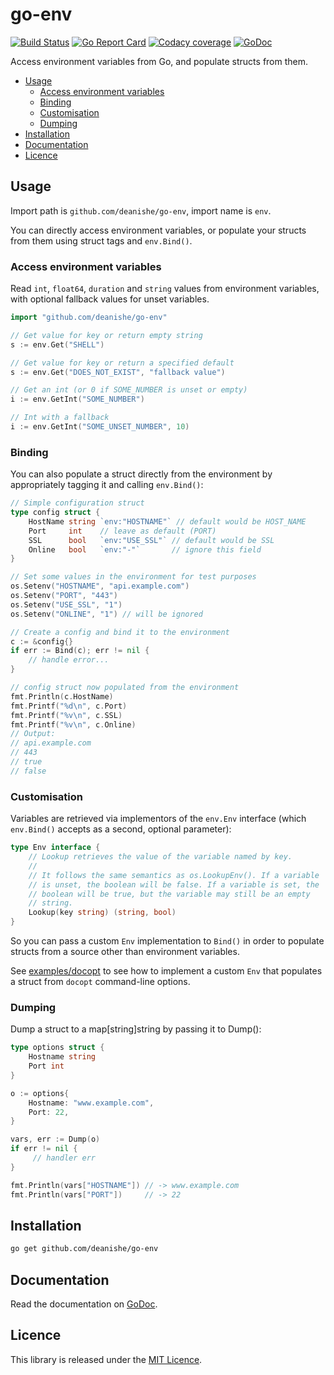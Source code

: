 
go-env
======

[![Build Status][azure-status-icon]][azure-link]
[![Go Report Card][goreport-icon]][goreport-link]
[![Codacy coverage][coverage-icon]][codacy-link]
[![GoDoc][godoc-icon]][godoc-link]

Access environment variables from Go, and populate structs from them.

<!-- MarkdownTOC autolink=true autoanchor=true -->

- [Usage](#usage)
    - [Access environment variables](#access-environment-variables)
    - [Binding](#binding)
    - [Customisation](#customisation)
    - [Dumping](#dumping)
- [Installation](#installation)
- [Documentation](#documentation)
- [Licence](#licence)

<!-- /MarkdownTOC -->


<a id="usage"></a>
Usage
-----

Import path is `github.com/deanishe/go-env`, import name is `env`.

You can directly access environment variables, or populate your structs from them using struct tags and `env.Bind()`.


<a id="access-environment-variables"></a>
### Access environment variables ###

Read `int`, `float64`, `duration` and `string` values from environment variables, with optional fallback values for unset variables.

```go
import "github.com/deanishe/go-env"

// Get value for key or return empty string
s := env.Get("SHELL")

// Get value for key or return a specified default
s := env.Get("DOES_NOT_EXIST", "fallback value")

// Get an int (or 0 if SOME_NUMBER is unset or empty)
i := env.GetInt("SOME_NUMBER")

// Int with a fallback
i := env.GetInt("SOME_UNSET_NUMBER", 10)
```


<a id="binding"></a>
### Binding ###

You can also populate a struct directly from the environment by appropriately tagging it and calling `env.Bind()`:

```go
// Simple configuration struct
type config struct {
    HostName string `env:"HOSTNAME"` // default would be HOST_NAME
    Port     int    // leave as default (PORT)
    SSL      bool   `env:"USE_SSL"` // default would be SSL
    Online   bool   `env:"-"`       // ignore this field
}

// Set some values in the environment for test purposes
os.Setenv("HOSTNAME", "api.example.com")
os.Setenv("PORT", "443")
os.Setenv("USE_SSL", "1")
os.Setenv("ONLINE", "1") // will be ignored

// Create a config and bind it to the environment
c := &config{}
if err := Bind(c); err != nil {
    // handle error...
}

// config struct now populated from the environment
fmt.Println(c.HostName)
fmt.Printf("%d\n", c.Port)
fmt.Printf("%v\n", c.SSL)
fmt.Printf("%v\n", c.Online)
// Output:
// api.example.com
// 443
// true
// false
```


<a id="customisation"></a>
### Customisation ###

Variables are retrieved via implementors of the `env.Env` interface (which `env.Bind()` accepts as a second, optional parameter):

```go
type Env interface {
	// Lookup retrieves the value of the variable named by key.
	//
	// It follows the same semantics as os.LookupEnv(). If a variable
	// is unset, the boolean will be false. If a variable is set, the
	// boolean will be true, but the variable may still be an empty
	// string.
	Lookup(key string) (string, bool)
}
```

So you can pass a custom `Env` implementation to `Bind()` in order to populate structs from a source other than environment variables.

See [examples/docopt][docopt] to see how to implement a custom `Env` that populates a struct from `docopt` command-line options.


<a id="dumping"></a>
### Dumping ###

Dump a struct to a map[string]string by passing it to Dump():

```go
type options struct {
    Hostname string
    Port int
}

o := options{
    Hostname: "www.example.com",
    Port: 22,
}

vars, err := Dump(o)
if err != nil {
     // handler err
}

fmt.Println(vars["HOSTNAME"]) // -> www.example.com
fmt.Println(vars["PORT"])     // -> 22
```


<a id="installation"></a>
Installation
------------

```bash
go get github.com/deanishe/go-env
```


<a id="documentation"></a>
Documentation
-------------

Read the documentation on [GoDoc][godoc-link].


<a id="licence"></a>
Licence
-------

This library is released under the [MIT Licence][mit].


[mit]: ./LICENCE.txt
[docopt]: _examples/docopt/docopt_example.go

[godoc-icon]: https://godoc.org/github.com/deanishe/go-env?status.svg
[godoc-link]: https://godoc.org/github.com/deanishe/go-env
[goreport-link]: https://goreportcard.com/report/github.com/deanishe/go-env
[goreport-icon]: https://goreportcard.com/badge/github.com/deanishe/go-env
[coverage-icon]: https://img.shields.io/codacy/coverage/a0ebe54382ad43bf8604b6d6aac02400?color=brightgreen
[codacy-link]: https://www.codacy.com/app/deanishe/go-env
[azure-status-icon]: https://img.shields.io/azure-devops/build/deanishe/3b09feef-08fa-42bc-830e-57ce1de63779/2
[azure-link]: https://dev.azure.com/deanishe/go-env/_build

